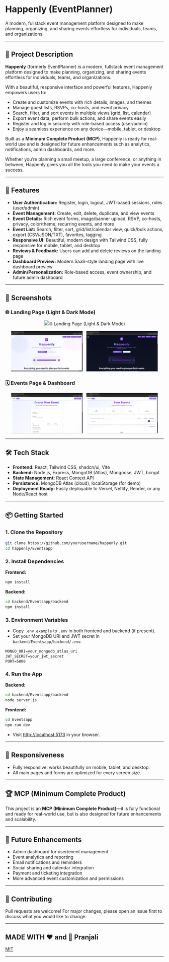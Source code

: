 # Happenly (EventPlanner)

A modern, fullstack event management platform designed to make planning, organizing, and sharing events effortless for individuals, teams, and organizations.

---

## 📖 Project Description

**Happenly** (formerly EventPlanner) is a modern, fullstack event management platform designed to make planning, organizing, and sharing events effortless for individuals, teams, and organizations.

With a beautiful, responsive interface and powerful features, Happenly empowers users to:
- Create and customize events with rich details, images, and themes
- Manage guest lists, RSVPs, co-hosts, and event privacy
- Search, filter, and sort events in multiple views (grid, list, calendar)
- Export event data, perform bulk actions, and share events easily
- Register and log in securely with role-based access (user/admin)
- Enjoy a seamless experience on any device—mobile, tablet, or desktop

Built as a **Minimum Complete Product (MCP)**, Happenly is ready for real-world use and is designed for future enhancements such as analytics, notifications, admin dashboards, and more.

Whether you’re planning a small meetup, a large conference, or anything in between, Happenly gives you all the tools you need to make your events a success.

---

## 🚀 Features

- **User Authentication:** Register, login, logout, JWT-based sessions, roles (user/admin)
- **Event Management:** Create, edit, delete, duplicate, and view events
- **Event Details:** Rich event forms, image/banner upload, RSVP, co-hosts, privacy, color/theme, recurring events, and more
- **Event List:** Search, filter, sort, grid/list/calendar view, quick/bulk actions, export (CSV/JSON/TXT), favorites, tagging
- **Responsive UI:** Beautiful, modern design with Tailwind CSS, fully responsive for mobile, tablet, and desktop
- **Reviews & Feedback:** Users can add and delete reviews on the landing page
- **Dashboard Preview:** Modern SaaS-style landing page with live dashboard preview
- **Admin/Personalization:** Role-based access, event ownership, and future admin dashboard

---
## 📸 Screenshots

### 🌐 Landing Page (Light & Dark Mode)

<p align="center">
  <img src="## 📸 Screenshots

### 🌐 Landing Page (Light & Dark Mode)

<p align="center">
  <img src="https://github.com/pranjali7117/Happenly/blob/main/screenshot/Screenshot1.png" width="45%" alt="Landing Page Light Theme"/>
  &nbsp;
  <img src="https://github.com/pranjali7117/Happenly/blob/main/screenshot/Screenshot2.png" width="45%" alt="Landing Page Dark Theme"/>
</p>

### 🗓️ Events Page & Dashboard

<p align="center">
  <img src="https://github.com/pranjali7117/Happenly/blob/main/screenshot/Screenshot3.png" width="45%" alt="Events Page"/>
  &nbsp;
  <img src="https://github.com/pranjali7117/Happenly/blob/main/screenshot/Screenshot4.png" width="45%" alt="Dashboard"/>
</p>

---
## 🛠️ Tech Stack

- **Frontend:** React, Tailwind CSS, shadcn/ui, Vite
- **Backend:** Node.js, Express, MongoDB (Atlas), Mongoose, JWT, bcrypt
- **State Management:** React Context API
- **Persistence:** MongoDB Atlas (cloud), localStorage (for demo)
- **Deployment Ready:** Easily deployable to Vercel, Netlify, Render, or any Node/React host

---

## 📦 Getting Started

### 1. Clone the Repository

```bash
git clone https://github.com/yourusername/happenly.git
cd happenly/Eventsapp
```

### 2. Install Dependencies

**Frontend:**
```bash
npm install
```

**Backend:**
```bash
cd backend/Eventsapp/backend
npm install
```

### 3. Environment Variables

- Copy `.env.example` to `.env` in both frontend and backend (if present).
- Set your MongoDB URI and JWT secret in `backend/Eventsapp/backend/.env`:

```
MONGO_URI=your_mongodb_atlas_uri
JWT_SECRET=your_jwt_secret
PORT=5000
```

### 4. Run the App

**Backend:**
```bash
cd backend/Eventsapp/backend
node server.js
```

**Frontend:**
```bash
cd Eventsapp
npm run dev
```

- Visit [http://localhost:5173](http://localhost:5173) in your browser.

---

## 📱 Responsiveness

- Fully responsive: works beautifully on mobile, tablet, and desktop.
- All main pages and forms are optimized for every screen size.

---

## 🏆 MCP (Minimum Complete Product)

This project is an **MCP (Minimum Complete Product)**—it is fully functional and ready for real-world use, but is also designed for future enhancements and scalability.

---

## 🔮 Future Enhancements

- Admin dashboard for user/event management
- Event analytics and reporting
- Email notifications and reminders
- Social sharing and calendar integration
- Payment and ticketing integration
- More advanced event customization and permissions

---

## 🤝 Contributing

Pull requests are welcome! For major changes, please open an issue first to discuss what you would like to change.

---


## MADE WITH ❤️ and 🧠 Pranjali 

[MIT](LICENSE)

---


